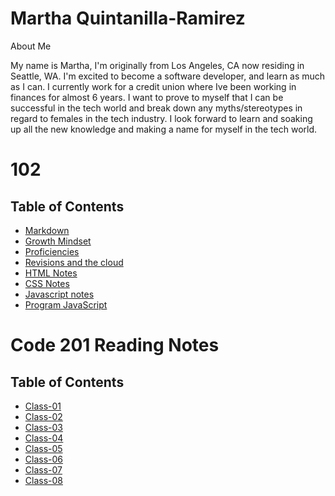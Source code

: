 # Martha Quintanilla-Ramirez

About Me

My name is Martha, I'm originally from Los Angeles, CA now residing in Seattle, WA. I'm excited to become a software developer, and learn as much as I can. I currently work for a credit union where Ive been working in finances for almost 6 years. I want to prove to myself that I can be successful in the tech world and break down any myths/stereotypes in regard to females in the tech industry. I look forward to learn and soaking up all the new knowledge and making a name for myself in the tech world.

 # 102

## Table of Contents


- [Markdown](https://marthaquinram.github.io/reading-notes/Markdown)
- [Growth Mindset](https://marthaquinram.github.io/reading-notes/Growthmindset)
- [Proficiencies](https://marthaquinram.github.io/reading-notes/Proficiencies)
- [Revisions and the cloud](https://marthaquinram.github.io/reading-notes/RevisionsandtheCloud)
- [HTML Notes](https://marthaquinram.github.io/reading-notes/htmlread04)
- [CSS Notes](https://marthaquinram.github.io/reading-notes/css)
- [Javascript notes](https://marthaquinram.github.io/reading-notes/Javascript)
- [Program JavaScript](https://marthaquinram.github.io/reading-notes/programjs)

# Code 201 Reading Notes

## Table of Contents

- [Class-01](https://marthaquinram.github.io/reading-notes/Class-01)
- [Class-02](https://marthaquinram.github.io/reading-notes/Class-02)
- [Class-03](https://marthaquinram.github.io/reading-notes/Class-03)
- [Class-04](https://marthaquinram.github.io/reading-notes/Class-04)
- [Class-05](https://marthaquinram.github.io/reading-notes/Class-05)
- [Class-06](https://marthaquinram.github.io/reading-notes/Class-06)
- [Class-07](https://marthaquinram.github.io/reading-notes/Class-07)
- [Class-08](https://marthaquinram.github.io/reading-notes/Class-08)

